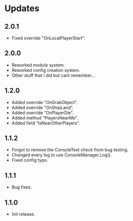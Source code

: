 # Updates

## 2.0.1
- Fixed override "OnLocalPlayerStart".

## 2.0.0
- Reworked module system.
- Reworked config creation system.
- Other stuff that I did but cant remember...

## 1.2.0
- Added override "OnGrabObject".
- Added override "OnShipLand".
- Added override "OnPlayerDie".
- Added method "PlayersNearMe".
- Added field "IsNearOtherPlayers".

## 1.1.2
- Forgot to remove the ConsoleText check from bug testing.
- Changed every log to use ConsoleManager.Log().
- Fixed config typo.

## 1.1.1
- Bug fixes.

## 1.1.0
- Init release.
